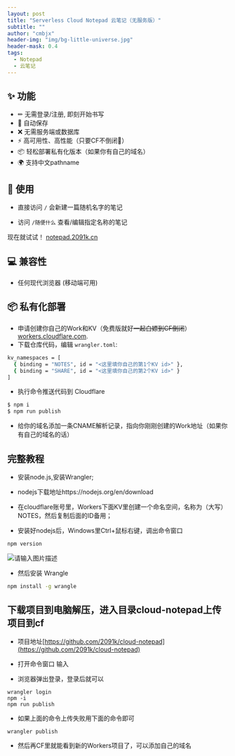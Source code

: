 ```yaml
---
layout: post
title: "Serverless Cloud Notepad 云笔记（无服务版）"
subtitle: ""
author: "cmbjx"
header-img: "img/bg-little-universe.jpg"
header-mask: 0.4
tags:
  - Notepad
  - 云笔记
---
```



## ✨ 功能

- ✏ 无需登录/注册, 即刻开始书写
- 💾 自动保存
- ❌ 无需服务端或数据库
- ⚡ 高可用性、高性能（只要CF不倒闭🤣）
- 📦 轻松部署私有化版本（如果你有自己的域名）
- 🌍 支持中文pathname

## 🔨 使用

- 直接访问 `/` 会新建一篇随机名字的笔记

- 访问 `/随便什么` 查看/编辑指定名称的笔记

现在就试试！ [notepad.2091k.cn](https://notepad.2091k.cn)

## 💻 兼容性

- 任何现代浏览器 (移动端可用)

## 📦 私有化部署

- 申请创建你自己的Work和KV（免费版就好~~一起白嫖到CF倒闭~~） [workers.cloudflare.com](https://workers.cloudflare.com/).
- 下载仓库代码，编辑 `wrangler.toml`:
```sh
kv_namespaces = [
  { binding = "NOTES", id = "<这里填你自己的第1个KV id>" },
  { binding = "SHARE", id = "<这里填你自己的第2个KV id>" }
]
```
- 执行命令推送代码到 Cloudflare
```sh
$ npm i
$ npm run publish
```
- 给你的域名添加一条CNAME解析记录，指向你刚刚创建的Work地址（如果你有自己的域名的话）



## 完整教程

- 安装node.js,安装Wrangler;
  
- nodejs下载地址https://nodejs.org/en/download

- 在cloudflare账号里，Workers下面KV里创建一个命名空间，名称为（大写）NOTES，然后复制后面的ID备用；

- 安装好nodejs后，Windows里Ctrl+鼠标右键，调出命令窗口
```sh
npm version
```
![请输入图片描述][1]

- 然后安装 Wrangle
```sh
npm install -g wrangle
```
## 下载项目到电脑解压，进入目录cloud-notepad上传项目到cf

- 项目地址[https://github.com/2091k/cloud-notepad](https://github.com/2091k/cloud-notepad)

- 打开命令窗口 输入

- 浏览器弹出登录，登录后就可以

```SH
wrangler login
npm -i
npm run publish
```
- 如果上面的命令上传失败用下面的命令即可

```sh
wrangler publish
```

- 然后再CF里就能看到新的Workers项目了，可以添加自己的域名

  [1]: https://img.2091k.cn/file/eba133810db421accdfa0.png
